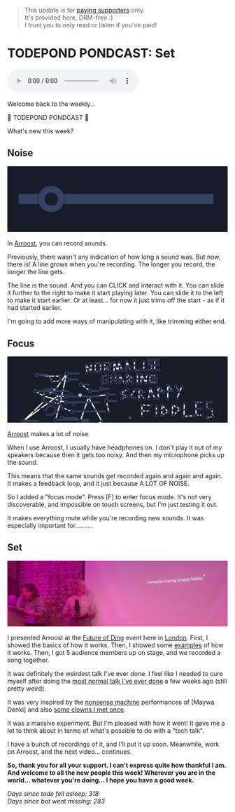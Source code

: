 <meta property="og:image" content="og.png" />

> This update is for [paying supporters](https://patreon.com/TodePond) only.<br>
> It's provided here, DRM-free :)<br>
> I trust you to only read or listen if you've paid!

# TODEPOND PONDCAST: Set

<audio controls>
  <source src="1.m4a" type="audio/x-m4a">
</audio>

Welcome back to the weekly...

🐸 TODEPOND PONDCAST 🐸

What's new this week?

## Noise

![A recording in Arroost](1.png)

In [Arroost](https://arroost.com), you can record sounds.

Previously, there wasn't any indication of how long a sound was. But now, there is! A line grows when you're recording. The longer you record, the longer the line gets.

The line _is_ the sound. And you can CLICK and interact with it. You can slide it further to the right to make it start playing later. You can slide it to the left to make it start earlier. Or at least... for now it just trims off the start - as if it had started earlier.

I'm going to add more ways of manipulating with it, like trimming either end.

## Focus

![Arroost](2.png)

[Arroost](https://arroost.com) makes a lot of noise.

When I use Arroost, I usually have headphones on. I don't play it out of my speakers because then it gets too noisy. And then my microphone picks up the sound.

This means that the same sounds get recorded again and again and again. It makes a feedback loop, and it just because A LOT OF NOISE.

So I added a "focus mode". Press [F] to enter focus mode. It's not very discoverable, and impossible on touch screens, but I'm just testing it out.

It makes everything mute while you're recording new sounds. It was especially important for..........

## Set

![Me giving a tech talk](3.png)

I presented Arroost at the [Future of Ding](https://futureofcoding.org/) event here in [London](https://lu.ma/foclondon). First, I showed the basics of how it works. Then, I showed some [examples](https://www.todepond.com/wikiblogarden/arroost/examples/) of how it works. Then, I got 5 audience members up on stage, and we recorded a song together.

It was definitely the weirdest talk I've ever done. I feel like I needed to cure myself after doing the [most normal talk I've ever done](https://www.youtube.com/watch?v=cBYudbaqHAk&t=6704s) a few weeks ago (still pretty weird).

It was very inspired by the [nonsense machine](https://www.youtube.com/watch?v=vX-dEq4UDYI) performances of [Maywa Denki] and also [some clowns I met once](https://youtube.com/shorts/oPyjUOqBo0g).

It was a massive experiment. But I'm pleased with how it went! It gave me a lot to think about in terms of what's possible to do with a "tech talk".

I have a bunch of recordings of it, and I'll put it up soon. Meanwhile, work on Arroost, and the next video... continues.

**So, thank you for all your support. I can't express quite how thankful I am. And welcome to all the new people this week! Wherever you are in the world... whatever you're doing... I hope you have a good week.**

_Days since tode fell asleep: 318_<br>
_Days since bot went missing: 283_
